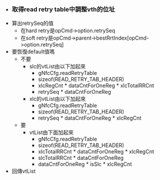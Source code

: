 - ### 取得read retry table中調整vth的位址
- 算出retrySeq的值
	- 在hard retry是opCmd->option.retrySeq
	- 在soft retry是opCmd->parent->bestRrtIndex[opCmd->option.retrySeq]
- 要恢復default值嗎
	- 不要
		- slc的vtList由以下加起來
			- gNfcCfg.readRetryTable
			- sizeof(READ_RETRY_TAB_HEADER)
			- xlcRegCnt * dataCntForOneReg * xlcTotalRRCnt
			- retrySeq * dataCntForOneReg
		- xlc的vtList由以下加起來
			- gNfcCfg.readRetryTable
			- sizeof(READ_RETRY_TAB_HEADER)
			- retrySeq * dataCntForOneReg * xlcRegCnt
	- 要
		- vtList由下面加起來
			- gNfcCfg.readRetryTable
			- sizeof(READ_RETRY_TAB_HEADER)
			- xlcTotalRRCnt * dataCntForOneReg * xlcRegCnt
			- slcTotalRRCnt * dataCntForOneReg
			- dataCntForOneReg * isSlc * xlcRegCnt
- 回傳vtList